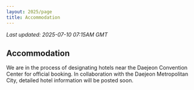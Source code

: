 ```yaml
---
layout: 2025/page
title: Accommodation
---
```

*Last updated: 2025-07-10 07:15AM GMT*

## Accommodation

We are in the process of designating hotels near the Daejeon Convention Center for official booking. In collaboration with the Daejeon Metropolitan City, detailed hotel information will be posted soon.

<div style="height: 400px;"></div>

